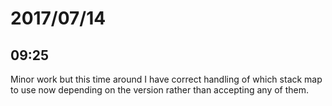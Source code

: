 # 2017/07/14

## 09:25

Minor work but this time around I have correct handling of which stack map to
use now depending on the version rather than accepting any of them.
